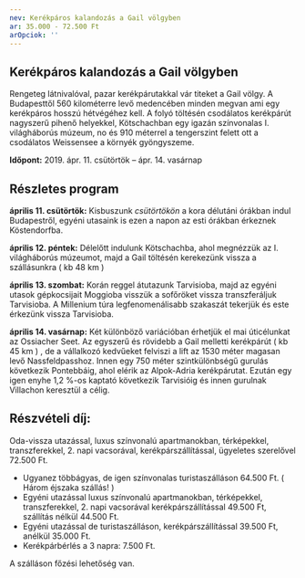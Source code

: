```yaml
---
nev: Kerékpáros kalandozás a Gail völgyben
ar: 35.000 - 72.500 Ft
arOpciok: ''
---
```

## Kerékpáros kalandozás a Gail völgyben

Rengeteg látnivalóval, pazar kerékpárutakkal vár titeket a Gail völgy. A Budapesttől 560 kilométerre levő medencében minden megvan ami egy kerékpáros hosszú hétvégéhez kell. A folyó töltésén csodálatos kerékpárút nagyszerű pihenő helyekkel, Kötschachban egy igazán színvonalas I. világháborús múzeum, no és 910 méterrel a tengerszint felett ott a csodálatos Weissensee a környék gyöngyszeme.

**Időpont:** 2019. ápr. 11. csütörtök – ápr. 14. vasárnap


## Részletes program

**április 11. csütörtök:** Kisbuszunk *csütörtökön* a kora délutáni órákban indul Budapestről, egyéni utasaink is ezen a napon az esti órákban érkeznek Köstendorfba.

**április 12. péntek:** Délelőtt indulunk Kötschachba, ahol megnézzük az I. világháborús múzeumot, majd a Gail töltésén kerekezünk vissza a szállásunkra ( kb 48 km )

**április 13. szombat:** Korán reggel átutazunk Tarvisioba, majd az egyéni utasok gépkocsijait Moggioba visszük a sofőröket vissza transzferáljuk Tarvisioba.
A Millenium túra legfenomenálisabb szakaszát tekerjük és este érkezünk vissza Tarvisioba.

**április 14. vasárnap:** Két különböző variációban érhetjük el mai úticélunkat az Ossiacher Seet.
Az egyszerű és rövidebb a Gail melletti kerékpárút ( kb 45 km ) , de a vállalkozó kedvűeket felviszi a lift az 1530 méter magasan levő Nassfeldpasshoz.
Innen egy 750 méter szintkülönbségű gurulás következik Pontebbáig, ahol elérik az Alpok-Adria kerékpárutat.
Ezután egy igen enyhe 1,2 %-os kaptató következik Tarvisióig és innen gurulnak Villachon keresztül a célig.


## Részvételi díj:

Oda-vissza utazással, luxus színvonalú apartmanokban, térképekkel, transzferekkel, 2. napi vacsorával, kerékpárszállítással, ügyeletes szerelővel 72.500 Ft.
* Ugyanez többágyas, de igen színvonalas turistaszálláson 64.500 Ft. ( Három éjszaka szállás! )
* Egyéni utazással luxus színvonalú apartmanokban, térképekkel, transzferekkel, 2. napi vacsorával kerékpárszállítással 49.500 Ft, szállítás nélkül 44.500 Ft.
* Egyéni utazással de turistaszálláson, kerékpárszállítással 39.500 Ft, anélkül 35.000 Ft.
* Kerékpárbérlés a 3 napra: 7.500 Ft.

A szálláson főzési lehetőség van.

